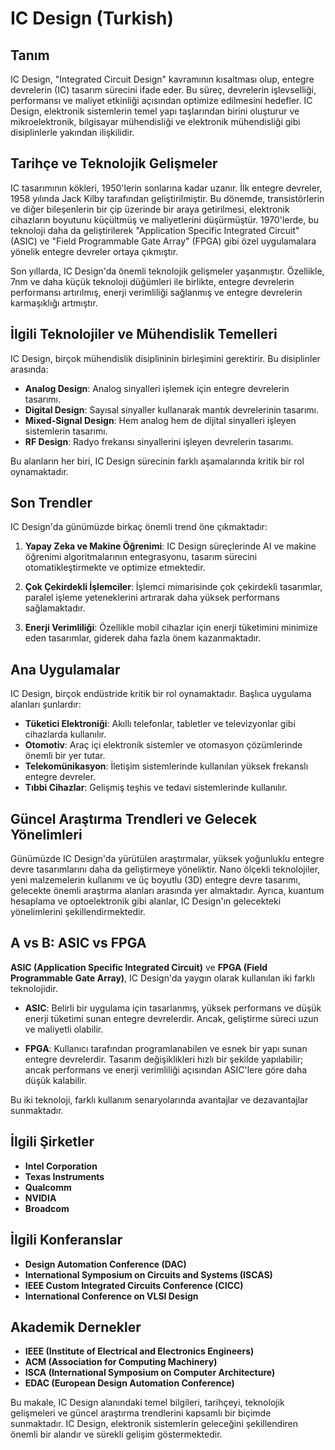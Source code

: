 # IC Design (Turkish)

## Tanım

IC Design, "Integrated Circuit Design" kavramının kısaltması olup, entegre devrelerin (IC) tasarım sürecini ifade eder. Bu süreç, devrelerin işlevselliği, performansı ve maliyet etkinliği açısından optimize edilmesini hedefler. IC Design, elektronik sistemlerin temel yapı taşlarından birini oluşturur ve mikroelektronik, bilgisayar mühendisliği ve elektronik mühendisliği gibi disiplinlerle yakından ilişkilidir.

## Tarihçe ve Teknolojik Gelişmeler

IC tasarımının kökleri, 1950'lerin sonlarına kadar uzanır. İlk entegre devreler, 1958 yılında Jack Kilby tarafından geliştirilmiştir. Bu dönemde, transistörlerin ve diğer bileşenlerin bir çip üzerinde bir araya getirilmesi, elektronik cihazların boyutunu küçültmüş ve maliyetlerini düşürmüştür. 1970'lerde, bu teknoloji daha da geliştirilerek "Application Specific Integrated Circuit" (ASIC) ve "Field Programmable Gate Array" (FPGA) gibi özel uygulamalara yönelik entegre devreler ortaya çıkmıştır.

Son yıllarda, IC Design'da önemli teknolojik gelişmeler yaşanmıştır. Özellikle, 7nm ve daha küçük teknoloji düğümleri ile birlikte, entegre devrelerin performansı artırılmış, enerji verimliliği sağlanmış ve entegre devrelerin karmaşıklığı artmıştır.

## İlgili Teknolojiler ve Mühendislik Temelleri

IC Design, birçok mühendislik disiplininin birleşimini gerektirir. Bu disiplinler arasında:

- **Analog Design**: Analog sinyalleri işlemek için entegre devrelerin tasarımı.
- **Digital Design**: Sayısal sinyaller kullanarak mantık devrelerinin tasarımı.
- **Mixed-Signal Design**: Hem analog hem de dijital sinyalleri işleyen sistemlerin tasarımı.
- **RF Design**: Radyo frekansı sinyallerini işleyen devrelerin tasarımı.

Bu alanların her biri, IC Design sürecinin farklı aşamalarında kritik bir rol oynamaktadır.

## Son Trendler

IC Design'da günümüzde birkaç önemli trend öne çıkmaktadır:

1. **Yapay Zeka ve Makine Öğrenimi**: IC Design süreçlerinde AI ve makine öğrenimi algoritmalarının entegrasyonu, tasarım sürecini otomatikleştirmekte ve optimize etmektedir.
  
2. **Çok Çekirdekli İşlemciler**: İşlemci mimarisinde çok çekirdekli tasarımlar, paralel işleme yeteneklerini artırarak daha yüksek performans sağlamaktadır.

3. **Enerji Verimliliği**: Özellikle mobil cihazlar için enerji tüketimini minimize eden tasarımlar, giderek daha fazla önem kazanmaktadır.

## Ana Uygulamalar

IC Design, birçok endüstride kritik bir rol oynamaktadır. Başlıca uygulama alanları şunlardır:

- **Tüketici Elektroniği**: Akıllı telefonlar, tabletler ve televizyonlar gibi cihazlarda kullanılır.
- **Otomotiv**: Araç içi elektronik sistemler ve otomasyon çözümlerinde önemli bir yer tutar.
- **Telekomünikasyon**: İletişim sistemlerinde kullanılan yüksek frekanslı entegre devreler.
- **Tıbbi Cihazlar**: Gelişmiş teşhis ve tedavi sistemlerinde kullanılır.

## Güncel Araştırma Trendleri ve Gelecek Yönelimleri

Günümüzde IC Design'da yürütülen araştırmalar, yüksek yoğunluklu entegre devre tasarımlarını daha da geliştirmeye yöneliktir. Nano ölçekli teknolojiler, yeni malzemelerin kullanımı ve üç boyutlu (3D) entegre devre tasarımı, gelecekte önemli araştırma alanları arasında yer almaktadır. Ayrıca, kuantum hesaplama ve optoelektronik gibi alanlar, IC Design'ın gelecekteki yönelimlerini şekillendirmektedir.

## A vs B: ASIC vs FPGA

**ASIC (Application Specific Integrated Circuit)** ve **FPGA (Field Programmable Gate Array)**, IC Design'da yaygın olarak kullanılan iki farklı teknolojidir.

- **ASIC**: Belirli bir uygulama için tasarlanmış, yüksek performans ve düşük enerji tüketimi sunan entegre devrelerdir. Ancak, geliştirme süreci uzun ve maliyetli olabilir.
  
- **FPGA**: Kullanıcı tarafından programlanabilen ve esnek bir yapı sunan entegre devrelerdir. Tasarım değişiklikleri hızlı bir şekilde yapılabilir; ancak performans ve enerji verimliliği açısından ASIC'lere göre daha düşük kalabilir.

Bu iki teknoloji, farklı kullanım senaryolarında avantajlar ve dezavantajlar sunmaktadır.

## İlgili Şirketler

- **Intel Corporation**
- **Texas Instruments**
- **Qualcomm**
- **NVIDIA**
- **Broadcom**

## İlgili Konferanslar

- **Design Automation Conference (DAC)**
- **International Symposium on Circuits and Systems (ISCAS)**
- **IEEE Custom Integrated Circuits Conference (CICC)**
- **International Conference on VLSI Design**

## Akademik Dernekler

- **IEEE (Institute of Electrical and Electronics Engineers)**
- **ACM (Association for Computing Machinery)**
- **ISCA (International Symposium on Computer Architecture)**
- **EDAC (European Design Automation Conference)**

Bu makale, IC Design alanındaki temel bilgileri, tarihçeyi, teknolojik gelişmeleri ve güncel araştırma trendlerini kapsamlı bir biçimde sunmaktadır. IC Design, elektronik sistemlerin geleceğini şekillendiren önemli bir alandır ve sürekli gelişim göstermektedir.